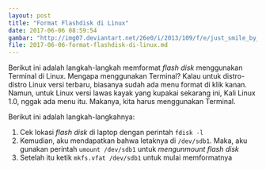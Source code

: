 ```yaml
---
layout: post
title: "Format Flashdisk di Linux"
date: 2017-06-06 08:59:54
gambar: "http://img07.deviantart.net/26e0/i/2013/109/f/e/just_smile_by_leejun35-d629j5x.jpg"
file: 2017-06-06-format-flashdisk-di-linux.md
---
```


Berikut ini adalah langkah-langkah memformat _flash disk_ menggunakan Terminal di Linux. Mengapa menggunakan Terminal? Kalau untuk distro-distro Linux versi terbaru, biasanya sudah ada menu format di klik kanan. Namun, untuk Linux versi lawas kayak yang kupakai sekarang ini, Kali Linux 1.0, nggak ada menu itu. Makanya, kita harus menggunakan Terminal.

Berikut ini adalah langkah-langkahnya:

1. Cek lokasi _flash disk_ di laptop dengan perintah `fdisk -l`
2. Kemudian, aku mendapatkan bahwa letaknya di `/dev/sdb1`. Maka, aku gunakan perintah `umount /dev/sdb1` untuk _mengunmount flash disk_
3. Setelah itu ketik `mkfs.vfat /dev/sdb1` untuk mulai memformatnya